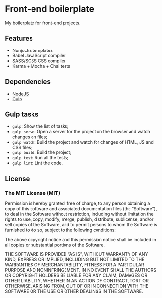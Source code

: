 # Front-end boilerplate

My boilerplate for front-end projects.

## Features

- Nunjucks templates
- Babel JavaScript compiler
- SASS/SCSS CSS compiler
- Karma + Mocha + Chai tests

## Dependencies

- [NodeJS](http://nodejs.org/)
- [Gulp](http://github.com/gulpjs/gulp)

## Gulp tasks

- `gulp`: Show the list of tasks;
- `gulp serve`: Open a server for the project on the browser and watch changes on files;
- `gulp watch`: Build the project and watch for changes of HTML, JS and CSS files; 
- `gulp build`: Build the project;
- `gulp test`: Run all the tests;
- `gulp lint`: Lint the code.

## License

### The MIT License (MIT)

Permission is hereby granted, free of charge, to any person obtaining a copy of this software and associated documentation files (the “Software”), to deal in the Software without restriction, including without limitation the rights to use, copy, modify, merge, publish, distribute, sublicense, and/or sell copies of the Software, and to permit persons to whom the Software is furnished to do so, subject to the following conditions:

The above copyright notice and this permission notice shall be included in all copies or substantial portions of the Software.

THE SOFTWARE IS PROVIDED “AS IS”, WITHOUT WARRANTY OF ANY KIND, EXPRESS OR IMPLIED, INCLUDING BUT NOT LIMITED TO THE WARRANTIES OF MERCHANTABILITY, FITNESS FOR A PARTICULAR PURPOSE AND NONINFRINGEMENT. IN NO EVENT SHALL THE AUTHORS OR COPYRIGHT HOLDERS BE LIABLE FOR ANY CLAIM, DAMAGES OR OTHER LIABILITY, WHETHER IN AN ACTION OF CONTRACT, TORT OR OTHERWISE, ARISING FROM, OUT OF OR IN CONNECTION WITH THE SOFTWARE OR THE USE OR OTHER DEALINGS IN THE SOFTWARE.
